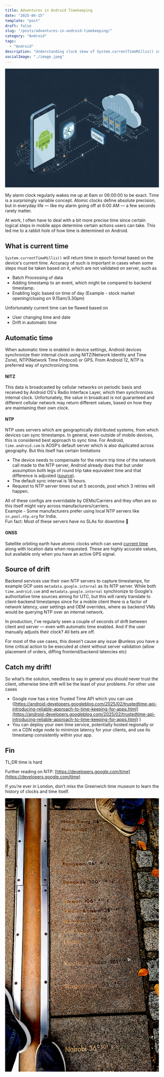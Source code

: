 ```yaml
---
title: Adventures in Android Timekeeping
date: "2025-04-15"
template: "post"
draft: false
slug: "/posts/adventures-in-android-timekeeping/"
category: "Android"
tags:
  - "Android"
description: "Understanding clock skew of System.currentTimeMillis() in Android"
socialImage: "./image.jpeg"
---
```


![Adventures in Android Timekeeping](./image.jpeg)

My alarm clock regularly wakes me up at 6am or 06:00:00 to be exact. Time is a surprisingly variable concept. Atomic clocks define absolute precision, but in everyday life — like my alarm going off at 6:00 AM — a few seconds rarely matter.

At work, I often have to deal with a bit more precise time since certain logical steps in mobile apps determine certain actions users can take. This led me to a rabbit hole of how time is determined on Android.

## What is current time

`System.currentTimeMillis()` will return time in epoch format based on the device's current time. Accuracy of such is important in cases when some steps must be taken based on it, which are not validated on server, such as

* Batch Processing of data  
* Adding timestamp to an event, which might be compared to backend timestamp.  
* Enabling logic based on time of day (Example \- stock market opening/closing on 9.15am/3.30pm)

Unfortunately current time can be flawed based on

* User changing time and date  
* Drift in automatic time

## Automatic time

When automatic time is enabled in device settings, Android devices synchronize their internal clock using NITZ(Network Identity and Time Zone), NTP(Network Time Protocol) or GPS. From Android 12, NTP is preferred way of synchronizing time.

#### NITZ
This data is broadcasted by cellular networks on periodic basis and received by Android OS's Radio Interface Layer, which then synchronizes internal clock. Unfortunately, the value in broadcast is not guaranteed and different cellular network may return different values, based on how they are maintaining their own clock.

#### NTP
NTP uses servers which are geographically distributed systems, from which devices can sync timestamps. In general, even outside of mobile devices, this is considered best approach to sync time.
For Android, `time.android.com` is AOSP’s default server which is also duplicated across geography. But this itself has certain limitations

* The device needs to compensate for the return trip time of the network call made to the NTP server, Android already does that but under assumption both legs of round trip take equivalent time and that difference is adjusted ([source](https://cs.android.com/android/platform/superproject/main/+/main:frameworks/base/core/java/android/net/SntpClient.java;drc=61197364367c9e404c7da6900658f1b16c42d0da;l=229?q=Sntp)).  
* The default sync interval is 18 hours.  
* Request to NTP server times out at 5 seconds, post which 3 retries will happen.  
    
All of these configs are overridable by OEMs/Carriers and they often are so this itself might vary across manufacturers/carriers.  
Example \- Some manufacturers prefer using local NTP servers like `in.pool.ntp.org` for India.  
Fun fact: Most of these servers have no SLAs for downtime 🤭

#### GNSS
Satellite orbiting earth have atomic clocks which can send [current time](https://cs.android.com/android/platform/superproject/main/+/main:frameworks/base/services/core/java/com/android/server/timedetector/GnssTimeUpdateService.java;l=212;drc=61197364367c9e404c7da6900658f1b16c42d0da;bpv=0;bpt=1?q=GnssTimeUpdateService&ss=android%2Fplatform%2Fsuperproject%2Fmain) along with location data when requested. These are highly accurate values, but available only when you have an active GPS signal.

## Source of drift

Backend services use their own NTP servers to capture timestamps, for example GCP uses `metadata.google.internal` as its NTP server. While both `time.android.com` and `metadata.google.internal` synchronize to Google's authoritative time sources aiming for UTC, but this will rarely translate to client-backend timestamps since for a mobile client there is a factor of network latency, user settings and OEM overrides, where as backend VMs would be querying NTP over an internal network.

In production, I've regularly seen a couple of seconds of drift between client and server — even with automatic time enabled. And if the user manually adjusts their clock? All bets are off.

For most of the use cases, this doesn’t cause any issue 😅unless you have a time critical action to be executed at client without server validation (allow placement of orders, diffing frontend/backend latencies etc)

## Catch my drift!

So what’s the solution, needless to say in general you should never trust the client, otherwise time drift will be the least of your problems. For other use cases

* Google now has a nice Trusted Time API which you can use ([https://android-developers.googleblog.com/2025/02/trustedtime-api-introducing-reliable-approach-to-time-keeping-for-apps.html](https://android-developers.googleblog.com/2025/02/trustedtime-api-introducing-reliable-approach-to-time-keeping-for-apps.html) )  
* You can deploy your own time service, potentially hosted regionally or on a CDN edge node to minimize latency for your clients, and use its timestamp consistently within your app.

## Fin
TL;DR time is hard

Further reading on NTP: [https://developers.google.com/time](https://developers.google.com/time)

If you’re ever in London, don’t miss the Greenwich time museum to learn the history of clocks and time itself.

![](./greenwich.jpg)